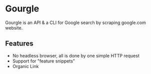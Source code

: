 # Gourgle

Gourgle is an API & a CLI for Google search by scraping google.com website.

## Features

- No headless browser, all is done by one simple HTTP request
- Support for "feature snippets"
- Organic Link
